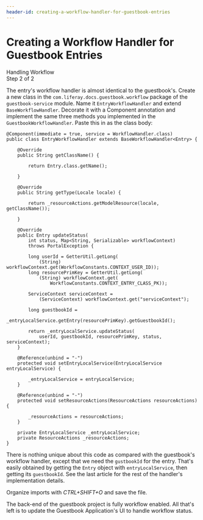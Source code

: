 ```yaml
---
header-id: creating-a-workflow-handler-for-guestbook-entries
---
```


# Creating a Workflow Handler for Guestbook Entries

<div class="learn-path-step">
    <p>Handling Workflow<br>Step 2 of 2</p>
</div>

The entry's workflow handler is almost identical to the guestbook's. Create
a new class in the `com.liferay.docs.guestbook.workflow` package of the
`guestbook-service` module. Name it `EntryWorkflowHandler` and extend
`BaseWorkflowHandler`. Decorate it with a Component annotation and implement the
same three methods you implemented in the `GuestbookWorkflowHandler`. Paste this
in as the class body:

    @Component(immediate = true, service = WorkflowHandler.class)
    public class EntryWorkflowHandler extends BaseWorkflowHandler<Entry> {

        @Override
        public String getClassName() {

            return Entry.class.getName();

        }

        @Override
        public String getType(Locale locale) {

            return _resourceActions.getModelResource(locale, getClassName());

        }

        @Override
        public Entry updateStatus(
            int status, Map<String, Serializable> workflowContext)
            throws PortalException {

            long userId = GetterUtil.getLong(
                (String) workflowContext.get(WorkflowConstants.CONTEXT_USER_ID));
            long resourcePrimKey = GetterUtil.getLong(
                (String) workflowContext.get(
                    WorkflowConstants.CONTEXT_ENTRY_CLASS_PK));

            ServiceContext serviceContext =
                (ServiceContext) workflowContext.get("serviceContext");

            long guestbookId =
                _entryLocalService.getEntry(resourcePrimKey).getGuestbookId();
            
            return _entryLocalService.updateStatus(
                userId, guestbookId, resourcePrimKey, status, serviceContext);
        }

        @Reference(unbind = "-")
        protected void setEntryLocalService(EntryLocalService entryLocalService) {

            _entryLocalService = entryLocalService;
        }

        @Reference(unbind = "-")
        protected void setResourceActions(ResourceActions resourceActions) {

            _resourceActions = resourceActions;
        }

        private EntryLocalService _entryLocalService;
        private ResourceActions _resourceActions;
    }

There is nothing unique about this code as compared with the guestbook's
workflow handler, except that we need the `gustbookId` for the entry. That's
easily obtained by getting the `Entry` object with `entryLocalService`, then
getting its `guestbookId`. See the last article for the rest of the handler's
implementation details.

Organize imports with *CTRL+SHIFT+O* and save the file.

The back-end of the guestbook project is fully workflow enabled. All that's left
is to update the Guestbook Application's UI to handle workflow status. 
